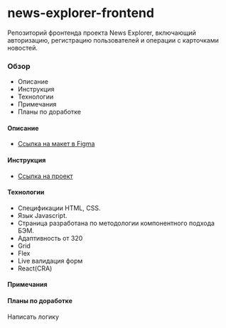 # news-explorer-frontend
Репозиторий фронтенда проекта News Explorer, включающий авторизацию, регистрацию пользователей и операции с карточками новостей.  

### Обзор
* Описание
* Инструкция
* Технологии
* Примечания
* Планы по доработке

#### Описание
* [Ссылка на макет в Figma](https://www.figma.com/file/Dhl21eRzzbFMBe0DU9SglF/Diploma-WEB-v2.0-(for-students)?node-id=1%3A243)

#### Инструкция
* [Ссылка на проект](https://alexandrprokhorov1988.github.io/news-explorer-frontend/)

#### Технологии
* Спецификации HTML, CSS.
* Язык Javascript.
* Страница разработана по методологии компонентного подхода БЭМ. 
* Адаптивность от 320
* Grid
* Flex 
* Live валидация форм
* React(CRA)

#### Примечания
  

#### Планы по доработке
  Написать логику
